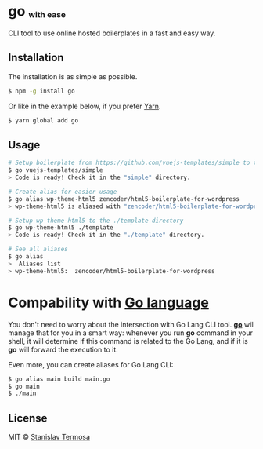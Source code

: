 # go <sub><sup><sub>with ease</sub></sup></sub>

CLI tool to use online hosted boilerplates in a fast and easy way.

## Installation

The installation is as simple as possible.

```bash
$ npm -g install go
```

Or like in the example below, if you prefer [Yarn](https://yarnpkg.com/).

```bash
$ yarn global add go
```

## Usage

```bash
# Setup boilerplate from https://github.com/vuejs-templates/simple to the ./simple directory
$ go vuejs-templates/simple
> Code is ready! Check it in the "simple" directory.

# Create alias for easier usage
$ go alias wp-theme-html5 zencoder/html5-boilerplate-for-wordpress
> wp-theme-html5 is aliased with "zencoder/html5-boilerplate-for-wordpress"

# Setup wp-theme-html5 to the ./template directory
$ go wp-theme-html5 ./template
> Code is ready! Check it in the "./template" directory.

# See all aliases
$ go alias
>  Aliases list
> wp-theme-html5:  zencoder/html5-boilerplate-for-wordpress
```

# Compability with [Go language](https://golang.org/)

You don't need to worry about the intersection with Go Lang CLI tool. **[go](https://github.com/termosa/go)** will manage that for you in a smart way: whenever you run **go** command in your shell, it will determine if this command is related to the Go Lang, and if it is **go** will forward the execution to it.

Even more, you can create aliases for Go Lang CLI:

```bash
$ go alias main build main.go
$ go main
$ ./main
```

## License

MIT © [Stanislav Termosa](https://github.com/termosa)
